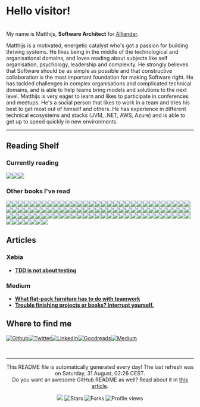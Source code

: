 
<h1>Hello visitor!</h1>
<p><br/>My name is Matthijs,  <b>Software Architect</b> for <a href="https://www.alliander.com" target="_blank">Alliander</a>.</p>
<p>Matthijs is a motivated, energetic catalyst who's got a passion for building thriving systems. He likes being in the middle of the technological and organisational domains, and loves reading about subjects like self organisation, psychology, leadership and complexity. He strongly believes that Software should be as simple as possible and that constructive collaboration is the most important foundation for making Software right. He has tackled challenges in complex organisations and complicated technical domains, and is able to help teams bring models and solutions to the next level. Matthijs is very eager to learn and likes to participate in conferences and meetups. He's a social person that likes to work in a team and tries his best to get most out of himself and others. He has experience in different technical ecosystems and stacks (JVM, .NET, AWS, Azure) and is able to get up to speed quickly in new environments.</p>
<hr/>
<h2>Reading Shelf</h2>
<h3>Currently reading</h3><a href="https://www.goodreads.com/review/show/6731709749?utm_medium=api&amp;utm_source=rss"><img src="https://i.gr-assets.com/images/S/compressed.photo.goodreads.com/books/1722870236l/217199514._SX98_.jpg"/></a><a href="https://www.goodreads.com/review/show/6009152621?utm_medium=api&amp;utm_source=rss"><img src="https://i.gr-assets.com/images/S/compressed.photo.goodreads.com/books/1602564432l/53481975._SX98_.jpg"/></a><a href="https://www.goodreads.com/review/show/6463274425?utm_medium=api&amp;utm_source=rss"><img src="https://i.gr-assets.com/images/S/compressed.photo.goodreads.com/books/1677838656l/61965394._SX98_.jpg"/></a>
<h3>Other books I've read</h3><a href="https://www.goodreads.com/review/show/6248202300?utm_medium=api&amp;utm_source=rss"><img src="https://i.gr-assets.com/images/S/compressed.photo.goodreads.com/books/1442726934l/4865._SX50_.jpg"/></a><a href="https://www.goodreads.com/review/show/6622854750?utm_medium=api&amp;utm_source=rss"><img src="https://i.gr-assets.com/images/S/compressed.photo.goodreads.com/books/1715251167l/123260251._SX50_.jpg"/></a><a href="https://www.goodreads.com/review/show/6685427808?utm_medium=api&amp;utm_source=rss"><img src="https://i.gr-assets.com/images/S/compressed.photo.goodreads.com/books/1668935201l/50998056._SY75_.jpg"/></a><a href="https://www.goodreads.com/review/show/6519071389?utm_medium=api&amp;utm_source=rss"><img src="https://i.gr-assets.com/images/S/compressed.photo.goodreads.com/books/1627326825l/58230358._SX50_.jpg"/></a><a href="https://www.goodreads.com/review/show/6260124474?utm_medium=api&amp;utm_source=rss"><img src="https://i.gr-assets.com/images/S/compressed.photo.goodreads.com/books/1386912615l/212956._SY75_.jpg"/></a><a href="https://www.goodreads.com/review/show/4203954677?utm_medium=api&amp;utm_source=rss"><img src="https://i.gr-assets.com/images/S/compressed.photo.goodreads.com/books/1400841022l/21343._SY75_.jpg"/></a><a href="https://www.goodreads.com/review/show/6386560759?utm_medium=api&amp;utm_source=rss"><img src="https://i.gr-assets.com/images/S/compressed.photo.goodreads.com/books/1700471064l/202431991._SY75_.jpg"/></a><a href="https://www.goodreads.com/review/show/6391895204?utm_medium=api&amp;utm_source=rss"><img src="https://i.gr-assets.com/images/S/compressed.photo.goodreads.com/books/1484107737l/33369254._SY75_.jpg"/></a><a href="https://www.goodreads.com/review/show/6340907143?utm_medium=api&amp;utm_source=rss"><img src="https://i.gr-assets.com/images/S/compressed.photo.goodreads.com/books/1521104315l/39286958._SY75_.jpg"/></a><a href="https://www.goodreads.com/review/show/6402007306?utm_medium=api&amp;utm_source=rss"><img src="https://i.gr-assets.com/images/S/compressed.photo.goodreads.com/books/1609348975l/56481725._SY75_.jpg"/></a><a href="https://www.goodreads.com/review/show/6415241968?utm_medium=api&amp;utm_source=rss"><img src="https://i.gr-assets.com/images/S/compressed.photo.goodreads.com/books/1387734601l/685486._SY75_.jpg"/></a><a href="https://www.goodreads.com/review/show/6059160102?utm_medium=api&amp;utm_source=rss"><img src="https://i.gr-assets.com/images/S/compressed.photo.goodreads.com/books/1647464389l/60631342._SX50_.jpg"/></a><a href="https://www.goodreads.com/review/show/6462763168?utm_medium=api&amp;utm_source=rss"><img src="https://i.gr-assets.com/images/S/compressed.photo.goodreads.com/books/1444690744l/26535513._SX50_.jpg"/></a><a href="https://www.goodreads.com/review/show/6296563427?utm_medium=api&amp;utm_source=rss"><img src="https://i.gr-assets.com/images/S/compressed.photo.goodreads.com/books/1672870435l/59663945._SX50_.jpg"/></a><a href="https://www.goodreads.com/review/show/6326529509?utm_medium=api&amp;utm_source=rss"><img src="https://i.gr-assets.com/images/S/compressed.photo.goodreads.com/books/1613417184l/55841851._SY75_.jpg"/></a><a href="https://www.goodreads.com/review/show/6353379722?utm_medium=api&amp;utm_source=rss"><img src="https://i.gr-assets.com/images/S/compressed.photo.goodreads.com/books/1596431637l/53483744._SX50_.jpg"/></a><a href="https://www.goodreads.com/review/show/4767316600?utm_medium=api&amp;utm_source=rss"><img src="https://i.gr-assets.com/images/S/compressed.photo.goodreads.com/books/1654430933l/61228513._SX50_.jpg"/></a><a href="https://www.goodreads.com/review/show/6229130368?utm_medium=api&amp;utm_source=rss"><img src="https://i.gr-assets.com/images/S/compressed.photo.goodreads.com/books/1661205628l/61058107._SX50_.jpg"/></a><a href="https://www.goodreads.com/review/show/4585155946?utm_medium=api&amp;utm_source=rss"><img src="https://i.gr-assets.com/images/S/compressed.photo.goodreads.com/books/1389052821l/1358529._SY75_.jpg"/></a><a href="https://www.goodreads.com/review/show/3553297097?utm_medium=api&amp;utm_source=rss"><img src="https://i.gr-assets.com/images/S/compressed.photo.goodreads.com/books/1391032527l/43713._SY75_.jpg"/></a><a href="https://www.goodreads.com/review/show/4619885704?utm_medium=api&amp;utm_source=rss"><img src="https://i.gr-assets.com/images/S/compressed.photo.goodreads.com/books/1437097809l/79766._SY75_.jpg"/></a><a href="https://www.goodreads.com/review/show/4847560155?utm_medium=api&amp;utm_source=rss"><img src="https://i.gr-assets.com/images/S/compressed.photo.goodreads.com/books/1536862019l/40277241._SX50_.jpg"/></a><a href="https://www.goodreads.com/review/show/4749520742?utm_medium=api&amp;utm_source=rss"><img src="https://i.gr-assets.com/images/S/compressed.photo.goodreads.com/books/1431709097l/20787425._SX50_.jpg"/></a><a href="https://www.goodreads.com/review/show/4260995696?utm_medium=api&amp;utm_source=rss"><img src="https://i.gr-assets.com/images/S/compressed.photo.goodreads.com/books/1386925395l/67825._SY75_.jpg"/></a><a href="https://www.goodreads.com/review/show/4527767828?utm_medium=api&amp;utm_source=rss"><img src="https://i.gr-assets.com/images/S/compressed.photo.goodreads.com/books/1633733111l/57345270._SX50_.jpg"/></a><a href="https://www.goodreads.com/review/show/4138778329?utm_medium=api&amp;utm_source=rss"><img src="https://i.gr-assets.com/images/S/compressed.photo.goodreads.com/books/1556221385l/45303387._SX50_.jpg"/></a><a href="https://www.goodreads.com/review/show/3901235089?utm_medium=api&amp;utm_source=rss"><img src="https://i.gr-assets.com/images/S/compressed.photo.goodreads.com/books/1554299109l/24216682._SX50_.jpg"/></a><a href="https://www.goodreads.com/review/show/5038949763?utm_medium=api&amp;utm_source=rss"><img src="https://i.gr-assets.com/images/S/compressed.photo.goodreads.com/books/1363560329l/16158601._SY75_.jpg"/></a><a href="https://www.goodreads.com/review/show/4112152862?utm_medium=api&amp;utm_source=rss"><img src="https://i.gr-assets.com/images/S/compressed.photo.goodreads.com/books/1427665815l/905._SY75_.jpg"/></a><a href="https://www.goodreads.com/review/show/5117788093?utm_medium=api&amp;utm_source=rss"><img src="https://i.gr-assets.com/images/S/compressed.photo.goodreads.com/books/1436155034l/189989._SY75_.jpg"/></a><a href="https://www.goodreads.com/review/show/5420273591?utm_medium=api&amp;utm_source=rss"><img src="https://i.gr-assets.com/images/S/compressed.photo.goodreads.com/books/1645909363l/60502272._SX50_.jpg"/></a><a href="https://www.goodreads.com/review/show/5281468847?utm_medium=api&amp;utm_source=rss"><img src="https://i.gr-assets.com/images/S/compressed.photo.goodreads.com/books/1560685323l/34927405._SX50_.jpg"/></a><a href="https://www.goodreads.com/review/show/5139157716?utm_medium=api&amp;utm_source=rss"><img src="https://i.gr-assets.com/images/S/compressed.photo.goodreads.com/books/1619822171l/53450097._SX50_.jpg"/></a><a href="https://www.goodreads.com/review/show/5195953559?utm_medium=api&amp;utm_source=rss"><img src="https://i.gr-assets.com/images/S/compressed.photo.goodreads.com/books/1619822490l/36126762._SX50_.jpg"/></a><a href="https://www.goodreads.com/review/show/5025372464?utm_medium=api&amp;utm_source=rss"><img src="https://i.gr-assets.com/images/S/compressed.photo.goodreads.com/books/1348697342l/320553._SY75_.jpg"/></a><a href="https://www.goodreads.com/review/show/5470796645?utm_medium=api&amp;utm_source=rss"><img src="https://i.gr-assets.com/images/S/compressed.photo.goodreads.com/books/1387714688l/17060202._SX50_.jpg"/></a><a href="https://www.goodreads.com/review/show/5200179351?utm_medium=api&amp;utm_source=rss"><img src="https://i.gr-assets.com/images/S/compressed.photo.goodreads.com/books/1445050174l/26312997._SY75_.jpg"/></a><a href="https://www.goodreads.com/review/show/5123084691?utm_medium=api&amp;utm_source=rss"><img src="https://i.gr-assets.com/images/S/compressed.photo.goodreads.com/books/1632140222l/58385794._SX50_.jpg"/></a><a href="https://www.goodreads.com/review/show/6019041504?utm_medium=api&amp;utm_source=rss"><img src="https://i.gr-assets.com/images/S/compressed.photo.goodreads.com/books/1473679631l/29889476._SX50_.jpg"/></a><a href="https://www.goodreads.com/review/show/5830983214?utm_medium=api&amp;utm_source=rss"><img src="https://i.gr-assets.com/images/S/compressed.photo.goodreads.com/books/1493479268l/22613._SY75_.jpg"/></a><a href="https://www.goodreads.com/review/show/5220365196?utm_medium=api&amp;utm_source=rss"><img src="https://i.gr-assets.com/images/S/compressed.photo.goodreads.com/books/1328840087l/1145867._SX50_.jpg"/></a><a href="https://www.goodreads.com/review/show/5983883797?utm_medium=api&amp;utm_source=rss"><img src="https://i.gr-assets.com/images/S/compressed.photo.goodreads.com/books/1522144582l/39653103._SY75_.jpg"/></a><a href="https://www.goodreads.com/review/show/5857510208?utm_medium=api&amp;utm_source=rss"><img src="https://i.gr-assets.com/images/S/compressed.photo.goodreads.com/books/1353074531l/783285._SY75_.jpg"/></a><a href="https://www.goodreads.com/review/show/5805142556?utm_medium=api&amp;utm_source=rss"><img src="https://i.gr-assets.com/images/S/compressed.photo.goodreads.com/books/1354023233l/13642197._SY75_.jpg"/></a><a href="https://www.goodreads.com/review/show/5747208776?utm_medium=api&amp;utm_source=rss"><img src="https://i.gr-assets.com/images/S/compressed.photo.goodreads.com/books/1396807387l/21852942._SY75_.jpg"/></a><a href="https://www.goodreads.com/review/show/5738470487?utm_medium=api&amp;utm_source=rss"><img src="https://i.gr-assets.com/images/S/compressed.photo.goodreads.com/books/1506442609l/36308520._SX50_.jpg"/></a><a href="https://www.goodreads.com/review/show/5728881592?utm_medium=api&amp;utm_source=rss"><img src="https://i.gr-assets.com/images/S/compressed.photo.goodreads.com/books/1411336000l/23223134._SX50_.jpg"/></a><a href="https://www.goodreads.com/review/show/5599635184?utm_medium=api&amp;utm_source=rss"><img src="https://i.gr-assets.com/images/S/compressed.photo.goodreads.com/books/1424541751l/9927574._SX50_.jpg"/></a><a href="https://www.goodreads.com/review/show/5478765505?utm_medium=api&amp;utm_source=rss"><img src="https://i.gr-assets.com/images/S/compressed.photo.goodreads.com/books/1622055168l/55893833._SX50_.jpg"/></a><a href="https://www.goodreads.com/review/show/5441140832?utm_medium=api&amp;utm_source=rss"><img src="https://i.gr-assets.com/images/S/compressed.photo.goodreads.com/books/1364183997l/3422007._SX50_.jpg"/></a><a href="https://www.goodreads.com/review/show/5592930026?utm_medium=api&amp;utm_source=rss"><img src="https://i.gr-assets.com/images/S/compressed.photo.goodreads.com/books/1340758157l/13697424._SX50_.jpg"/></a><a href="https://www.goodreads.com/review/show/6018840703?utm_medium=api&amp;utm_source=rss"><img src="https://i.gr-assets.com/images/S/compressed.photo.goodreads.com/books/1688419801l/171691901._SX50_.jpg"/></a><a href="https://www.goodreads.com/review/show/5909815132?utm_medium=api&amp;utm_source=rss"><img src="https://i.gr-assets.com/images/S/compressed.photo.goodreads.com/books/1541158637l/42611483._SY75_.jpg"/></a><a href="https://www.goodreads.com/review/show/6038741404?utm_medium=api&amp;utm_source=rss"><img src="https://i.gr-assets.com/images/S/compressed.photo.goodreads.com/books/1458747997l/22847284._SX50_.jpg"/></a><a href="https://www.goodreads.com/review/show/6042068939?utm_medium=api&amp;utm_source=rss"><img src="https://i.gr-assets.com/images/S/compressed.photo.goodreads.com/books/1592265780l/54109255._SY75_.jpg"/></a><a href="https://www.goodreads.com/review/show/6100237577?utm_medium=api&amp;utm_source=rss"><img src="https://i.gr-assets.com/images/S/compressed.photo.goodreads.com/books/1579340833l/30780006._SX50_.jpg"/></a><a href="https://www.goodreads.com/review/show/5869030052?utm_medium=api&amp;utm_source=rss"><img src="https://i.gr-assets.com/images/S/compressed.photo.goodreads.com/books/1388291947l/379701._SY75_.jpg"/></a><a href="https://www.goodreads.com/review/show/6009157776?utm_medium=api&amp;utm_source=rss"><img src="https://i.gr-assets.com/images/S/compressed.photo.goodreads.com/books/1360570381l/11721966._SY75_.jpg"/></a><a href="https://www.goodreads.com/review/show/6213193759?utm_medium=api&amp;utm_source=rss"><img src="https://i.gr-assets.com/images/S/compressed.photo.goodreads.com/books/1602809564l/55684982._SY75_.jpg"/></a><a href="https://www.goodreads.com/review/show/6163771915?utm_medium=api&amp;utm_source=rss"><img src="https://s.gr-assets.com/assets/nophoto/book/50x75-a91bf249278a81aabab721ef782c4a74.png"/></a><a href="https://www.goodreads.com/review/show/4527765223?utm_medium=api&amp;utm_source=rss"><img src="https://i.gr-assets.com/images/S/compressed.photo.goodreads.com/books/1629825122l/58153482._SX50_.jpg"/></a><a href="https://www.goodreads.com/review/show/2872523828?utm_medium=api&amp;utm_source=rss"><img src="https://i.gr-assets.com/images/S/compressed.photo.goodreads.com/books/1287493789l/179133._SX50_.jpg"/></a><a href="https://www.goodreads.com/review/show/5059970987?utm_medium=api&amp;utm_source=rss"><img src="https://i.gr-assets.com/images/S/compressed.photo.goodreads.com/books/1647259303l/60417486._SX50_.jpg"/></a><a href="https://www.goodreads.com/review/show/4083738098?utm_medium=api&amp;utm_source=rss"><img src="https://i.gr-assets.com/images/S/compressed.photo.goodreads.com/books/1328834807l/5608045._SX50_.jpg"/></a><a href="https://www.goodreads.com/review/show/3414704827?utm_medium=api&amp;utm_source=rss"><img src="https://i.gr-assets.com/images/S/compressed.photo.goodreads.com/books/1566877586l/44333183._SX50_.jpg"/></a><a href="https://www.goodreads.com/review/show/3414703802?utm_medium=api&amp;utm_source=rss"><img src="https://i.gr-assets.com/images/S/compressed.photo.goodreads.com/books/1387700719l/83847._SX50_.jpg"/></a><a href="https://www.goodreads.com/review/show/3028131864?utm_medium=api&amp;utm_source=rss"><img src="https://i.gr-assets.com/images/S/compressed.photo.goodreads.com/books/1294497489l/6593810._SX50_.jpg"/></a><a href="https://www.goodreads.com/review/show/3553294982?utm_medium=api&amp;utm_source=rss"><img src="https://i.gr-assets.com/images/S/compressed.photo.goodreads.com/books/1600364459l/225111._SY75_.jpg"/></a><a href="https://www.goodreads.com/review/show/3028131514?utm_medium=api&amp;utm_source=rss"><img src="https://i.gr-assets.com/images/S/compressed.photo.goodreads.com/books/1540216607l/33618151._SX50_.jpg"/></a><a href="https://www.goodreads.com/review/show/4405178776?utm_medium=api&amp;utm_source=rss"><img src="https://i.gr-assets.com/images/S/compressed.photo.goodreads.com/books/1350145559l/16084015._SX50_.jpg"/></a><a href="https://www.goodreads.com/review/show/3960227966?utm_medium=api&amp;utm_source=rss"><img src="https://i.gr-assets.com/images/S/compressed.photo.goodreads.com/books/1595815356l/49099937._SY75_.jpg"/></a><a href="https://www.goodreads.com/review/show/3986901437?utm_medium=api&amp;utm_source=rss"><img src="https://i.gr-assets.com/images/S/compressed.photo.goodreads.com/books/1614389217l/39282904._SX50_.jpg"/></a><a href="https://www.goodreads.com/review/show/3464237590?utm_medium=api&amp;utm_source=rss"><img src="https://i.gr-assets.com/images/S/compressed.photo.goodreads.com/books/1468786982l/29238799._SY75_.jpg"/></a><a href="https://www.goodreads.com/review/show/3764761711?utm_medium=api&amp;utm_source=rss"><img src="https://i.gr-assets.com/images/S/compressed.photo.goodreads.com/books/1473461230l/26083308._SY75_.jpg"/></a><a href="https://www.goodreads.com/review/show/3584729810?utm_medium=api&amp;utm_source=rss"><img src="https://i.gr-assets.com/images/S/compressed.photo.goodreads.com/books/1520615948l/35747076._SX50_.jpg"/></a><a href="https://www.goodreads.com/review/show/3697049882?utm_medium=api&amp;utm_source=rss"><img src="https://i.gr-assets.com/images/S/compressed.photo.goodreads.com/books/1361113128l/17255186._SX50_.jpg"/></a><a href="https://www.goodreads.com/review/show/3642496731?utm_medium=api&amp;utm_source=rss"><img src="https://i.gr-assets.com/images/S/compressed.photo.goodreads.com/books/1585635784l/51639708._SY75_.jpg"/></a><a href="https://www.goodreads.com/review/show/3585083608?utm_medium=api&amp;utm_source=rss"><img src="https://i.gr-assets.com/images/S/compressed.photo.goodreads.com/books/1390692774l/3063393._SX50_.jpg"/></a><a href="https://www.goodreads.com/review/show/3585128398?utm_medium=api&amp;utm_source=rss"><img src="https://i.gr-assets.com/images/S/compressed.photo.goodreads.com/books/1347640457l/8686650._SX50_.jpg"/></a><a href="https://www.goodreads.com/review/show/5966732893?utm_medium=api&amp;utm_source=rss"><img src="https://i.gr-assets.com/images/S/compressed.photo.goodreads.com/books/1699076844l/201545491._SX50_.jpg"/></a><a href="https://www.goodreads.com/review/show/3220739931?utm_medium=api&amp;utm_source=rss"><img src="https://i.gr-assets.com/images/S/compressed.photo.goodreads.com/books/1386925310l/67833._SX50_.jpg"/></a><a href="https://www.goodreads.com/review/show/2999552302?utm_medium=api&amp;utm_source=rss"><img src="https://i.gr-assets.com/images/S/compressed.photo.goodreads.com/books/1391026083l/28815._SY75_.jpg"/></a><a href="https://www.goodreads.com/review/show/3008662603?utm_medium=api&amp;utm_source=rss"><img src="https://i.gr-assets.com/images/S/compressed.photo.goodreads.com/books/1559878560l/46159932._SX50_.jpg"/></a><a href="https://www.goodreads.com/review/show/5502585519?utm_medium=api&amp;utm_source=rss"><img src="https://i.gr-assets.com/images/S/compressed.photo.goodreads.com/books/1662051209l/62214145._SY75_.jpg"/></a><a href="https://www.goodreads.com/review/show/4179739402?utm_medium=api&amp;utm_source=rss"><img src="https://i.gr-assets.com/images/S/compressed.photo.goodreads.com/books/1403186979l/22512931._SX50_.jpg"/></a><a href="https://www.goodreads.com/review/show/3960193602?utm_medium=api&amp;utm_source=rss"><img src="https://i.gr-assets.com/images/S/compressed.photo.goodreads.com/books/1580813753l/44144493._SX50_.jpg"/></a><a href="https://www.goodreads.com/review/show/4508603104?utm_medium=api&amp;utm_source=rss"><img src="https://i.gr-assets.com/images/S/compressed.photo.goodreads.com/books/1585196491l/49828197._SX50_.jpg"/></a><a href="https://www.goodreads.com/review/show/3635892100?utm_medium=api&amp;utm_source=rss"><img src="https://i.gr-assets.com/images/S/compressed.photo.goodreads.com/books/1500077215l/31670678._SX50_.jpg"/></a><a href="https://www.goodreads.com/review/show/4638429369?utm_medium=api&amp;utm_source=rss"><img src="https://i.gr-assets.com/images/S/compressed.photo.goodreads.com/books/1625222263l/58472161._SX50_.jpg"/></a><a href="https://www.goodreads.com/review/show/5439873242?utm_medium=api&amp;utm_source=rss"><img src="https://i.gr-assets.com/images/S/compressed.photo.goodreads.com/books/1440279814l/26147501._SY75_.jpg"/></a><a href="https://www.goodreads.com/review/show/4957038598?utm_medium=api&amp;utm_source=rss"><img src="https://i.gr-assets.com/images/S/compressed.photo.goodreads.com/books/1544963815l/34890015._SY75_.jpg"/></a><a href="https://www.goodreads.com/review/show/4926212042?utm_medium=api&amp;utm_source=rss"><img src="https://i.gr-assets.com/images/S/compressed.photo.goodreads.com/books/1657383969l/61415115._SX50_.jpg"/></a><a href="https://www.goodreads.com/review/show/4723385642?utm_medium=api&amp;utm_source=rss"><img src="https://i.gr-assets.com/images/S/compressed.photo.goodreads.com/books/1344675366l/11553604._SX50_.jpg"/></a><a href="https://www.goodreads.com/review/show/4850934349?utm_medium=api&amp;utm_source=rss"><img src="https://i.gr-assets.com/images/S/compressed.photo.goodreads.com/books/1717101866l/56269264._SY75_.jpg"/></a><a href="https://www.goodreads.com/review/show/4749521475?utm_medium=api&amp;utm_source=rss"><img src="https://i.gr-assets.com/images/S/compressed.photo.goodreads.com/books/1588047135l/46015951._SY75_.jpg"/></a><a href="https://www.goodreads.com/review/show/4724595339?utm_medium=api&amp;utm_source=rss"><img src="https://i.gr-assets.com/images/S/compressed.photo.goodreads.com/books/1539096270l/40275161._SX50_.jpg"/></a><a href="https://www.goodreads.com/review/show/4749521148?utm_medium=api&amp;utm_source=rss"><img src="https://i.gr-assets.com/images/S/compressed.photo.goodreads.com/books/1539840174l/42379754._SX50_.jpg"/></a><a href="https://www.goodreads.com/review/show/4319484007?utm_medium=api&amp;utm_source=rss"><img src="https://i.gr-assets.com/images/S/compressed.photo.goodreads.com/books/1460910517l/26156469._SY75_.jpg"/></a><a href="https://www.goodreads.com/review/show/4619884614?utm_medium=api&amp;utm_source=rss"><img src="https://i.gr-assets.com/images/S/compressed.photo.goodreads.com/books/1348093712l/106728._SY75_.jpg"/></a><a href="https://www.goodreads.com/review/show/4441451430?utm_medium=api&amp;utm_source=rss"><img src="https://i.gr-assets.com/images/S/compressed.photo.goodreads.com/books/1208196341l/3199232._SY75_.jpg"/></a>
<h2>Articles</h2>
<h3>Xebia</h3>
<ul>
  <li><a href="https://xebia.com/blog/tdd-is-not-about-testing/"><b>TDD is not about testing</b></a></li>
</ul>
<h3>Medium</h3>
<ul>
  <li><a href="https://mjjthoolen.medium.com/what-flat-pack-furniture-has-to-do-with-teamwork-ca02c47b4a18?source=rss-13f57454df93------2"><b>What flat-pack furniture has to do with teamwork</b></a></li>
  <li><a href="https://mjjthoolen.medium.com/trouble-finishing-projects-or-books-interrupt-yourself-cc7297163a7d?source=rss-13f57454df93------2"><b>Trouble finishing projects or books? Interrupt yourself.</b></a></li>
</ul>
<h2>Where to find me</h2>
<p><a href="https://github.com/mthoolen" target="_blank"><img alt="Github" src="https://img.shields.io/badge/Github-%2312100E.svg?&style=for-the-badge&logo=Github&logoColor=white"/></a><a href="https://twitter.com/MThoolen" target="_blank"><img alt="Twitter" src="https://img.shields.io/badge/Twitter-%231DA1F2.svg?&style=for-the-badge&logo=Twitter&logoColor=white"/></a><a href="https://www.linkedin.com/in/matthijs-thoolen-4757a812a/" target="_blank"><img alt="LinkedIn" src="https://img.shields.io/badge/LinkedIn-%230077B5.svg?&style=for-the-badge&logo=LinkedIn&logoColor=white"/></a><a href="https://www.goodreads.com/review/list/99045566?ref=nav_mybooks" target="_blank"><img alt="Goodreads" src="https://img.shields.io/badge/Goodreads-%234285F4.svg?&style=for-the-badge&logo=google-chrome&logoColor=white"/></a><a href="https://mjjthoolen.medium.com/" target="_blank"><img alt="Medium" src="https://img.shields.io/badge/Medium-%2312100E.svg?&style=for-the-badge&logo=Medium&logoColor=white"/></a>
</p><br/>
<hr/>
<p align="center">This README file is automatically generated every day! The last refresh was on Saturday, 31 August, 02:26 CEST.<br/>Do you want an awesome GitHub README as well? Read about it in <a href="https://medium.com/@arjenbrandenburgh/you-should-stand-out-on-github-with-a-readme-profile-467e047b6c18" target="_blank">this article</a>.</p>
<p align="center"><img src="https://github.com/mthoolen/mthoolen/workflows/README%20build/badge.svg"/> <img alt="Stars" src="https://img.shields.io/github/stars/arjenbrandenburgh/arjenbrandenburgh?style=flat-square&labelColor=343b41"/> <img alt="Forks" src="https://img.shields.io/github/forks/arjenbrandenburgh/arjenbrandenburgh?style=flat-square&labelColor=343b41"/> <img src="https://gpvc.arturio.dev/mthoolen" alt="Profile views"/></p>